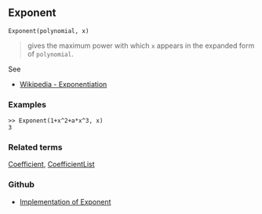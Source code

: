 ## Exponent

```
Exponent(polynomial, x)
```

> gives the maximum power with which `x` appears in the expanded form of `polynomial`.
 

See
* [Wikipedia - Exponentiation](https://en.wikipedia.org/wiki/Exponentiation)
 
### Examples

```
>> Exponent(1+x^2+a*x^3, x)
3
```


### Related terms

[Coefficient](Coefficient.md), [CoefficientList](CoefficientList.md) 

### Github

* [Implementation of Exponent](https://github.com/axkr/symja_android_library/blob/master/symja_android_library/matheclipse-core/src/main/java/org/matheclipse/core/builtin/PolynomialFunctions.java#L822) 
